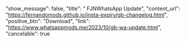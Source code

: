 "show_message": false,
  "title": " FJNWhatsApp Update",
  "content_url": "https://fernandomods.github.io/insta-expiry/gb-changelog.html",
  "positive_btn": "Download",
  "link": "https://www.whatsappmods.me/2023/10/gb-wa-update.html",
  "cancelable": true